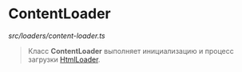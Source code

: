 # ContentLoader

_src/loaders/content-loader.ts_

> Класс **ContentLoader** выполняет инициализацию и процесс загрузки [HtmlLoader](html-loader/HTMLLOADER.md).